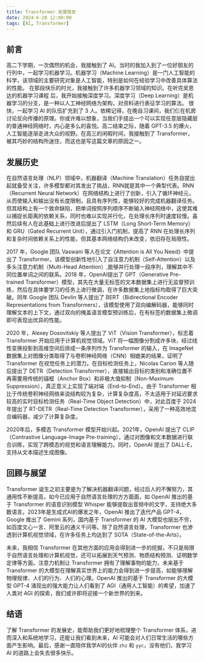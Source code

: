 ```yaml
---
title: Transformer 发展简史
date: 2024-6-20 12:00:00
tags: [AI, Transformer]
---
```

## 前言
高二下学期，一次偶然的机会，我接触到了 AI。当时的我加入到了一位好朋友的行列中，一起学习机器学习。机器学习（Machine Learning）是一门人工智能的科学，该领域的主要研究对象是人工智能，特别是如何在经验学习中改善具体算法的性能。 在那段快乐的时光，我接触到了许多机器学习领域的知识。在听完吴恩达的机器学习课程 后，我开始接触深度学习。深度学习（Deep Learning）是机器学习的分支，是一种以人工神经网络为架构，对资料进行表征学习的算法。 很快，一起学习 AI 的队伍扩充到了 3 人。依稀记得，在晚自习课间，我们仨在机房讨论反向传播的原理。你或许难以想象，当我们手搓出一个可以实现任意层隐藏层的普通神经网络时，内心是多么的喜悦。高二结束之际，随着 GPT-3.5 的爆火，人工智能逐渐走进大众的视野。在高三的闲暇时间，我接触到了 Transformer，被其巧妙的结构所迷住，而这也是写这篇文章的原因之一。	

## 发展历史	
在自然语言处理（NLP）领域中，机器翻译（Machine Translation）任务自提出起就备受关注，许多模型都对其发出了挑战，RNN就是其中一个典型代表。RNN（Recurrent Neural Network）在网络结构上进行了创新，引入了循环神经元，从而使输入和输出没有长度限制，且具有序列性，能够较好的完成机器翻译任务。但其结构上有一个致命缺陷，把单词按照序列顺序不断输入神经网络中，这使其难以捕捉长距离的依赖关系，同时也难以实现并行化，在处理长序列时速度较慢。虽然后续有人在此基础上进行改进后提出了 LSTM（Long Short-Term Memory）和 GRU（Gated Recurrent Unit），通过引入门机制，提高了 RNN 在处理长序列和复杂时间依赖关系上的性能，但其基本网络结构仍未改变，依旧存在局限性。

2017 年，Google 团队 Vaswani 等人在论文《Attention is All You Need》中提出了 Transformer，该模型创新性地引入了自注意力机制（Self-Attention）以及多头注意力机制（Multi-Head Attention）,能够并行处理一段序列，理解其中不同位置单词之间的联系。2018 年，OpenAI提出了 GPT（Generative Pre-trained Transformer）模型，其先在大量无标签的文本数据集上进行无监督预训练，然后在具体要学习的任务上进行微调，在许多数据集上地指标均取得了巨大突破。同年 Google 团队 Devlin 等人提出了 BERT（Bidirectional Encoder Representations from Transformers），该模型使用了双向编解码器，能够同时理解文本的上下文，通过双向的掩盖语言模型预训练后，在有标签的数据集上微调即可表现出优异的性能。

2020 年，Alexey Dosovitskiy 等人提出了 ViT（Vision Transformer），标志着 Transformer 开始应用于计算机视觉领域。ViT 将一幅图像分割成许多块，经过线性变换投影到高维空间后排成一条序列作为 Transformer 的输入，在 ImageNet 数据集上对图像分类取得了与卷积神经网络（CNN）相媲美的结果，证明了 Transformer 在视觉任务上的潜力。在目标检测任务上，Nicolas Carion 等人随后提出了 DETR（Detection Transformer），直接输出目标的类别和准确位置不再需要用传统的锚框（Anchor Box）和非极大值抑制（Non-Maximum Suppression），真正意义上实现了端对端（End-to-End）。由于 Transformer 相比于传统卷积神经网络来说结构较为复杂，计算复杂度高，不太适用于对延迟要求较高的实时目标检测任务（Real-Time Object Detection）中，对此百度于 2024 年提出了 RT-DETR（Real-Time Detection Transformer），采用了一种高效地混合编码器，减少了计算复杂度。

2020年后，多模态 Transformer 模型开始兴起。2021年，OpenAI 提出了 CLIP（Contrastive Language-Image Pre-training），通过对图像和文本数据进行联合训练，实现了跨模态的视觉和语言理解能力。同时，OpenAI 提出了 DALL-E，支持从文本描述生成图像。

## 回顾与展望
Transformer 诞生之初主要是为了解决机器翻译问题，经过后人的不懈努力，其通用性不断提高，如今已应用于自然语言处理的方方面面，如 OpenAI 推出的基于 Transformer 的语音识别模型 Whisper 能够提取出音频中的文字，支持绝大多数语言。2023年是生成式AI的爆发之年，OpenAI 推出了迭代产品 GPT-4，Google 推出了 Gemini 系列，国内基于 Transformer 的 AI 大模型也层出不穷，如百度文心一言、阿里云的通义千问等。除了自然语言处理，Transformer 也渗透到计算机视觉领域，在许多任务上均达到了 SOTA（State-of-the-Arts）。

未来，我相信 Transformer 在其他方面的应用会得到进一步的挖掘，不只是局限于自然语言处理和计算机视觉，还可以拓展到天气预测、物质结构预测、证明数学定律等方面。注意力机制让 Transformer 拥有了理解事物的能力，未来基于 Transformer 的大模型在理解真实世界上的能力会得到进一步提高，如能够理解物理规律、人们的行为、人们的心理。OpenAI 推出的基于 Transformer 的大模型 GPT-4 涌现出的强大能力让人们看到了 AGI（通用人工智能）的希望，加速了人类对 AGI 的探索，我们或许即将迎接一个新世界的到来。

## 结语
了解 Transformer 的发展史，能帮助我们更好地梳理整个 Transformer 体系，进而深入和系统地学习，还能让我们看到未来，AI 可能会对人们日常生活的哪些方面产生影响。最后，感谢一直陪伴我学AI的伙伴 `zhz` 和 `yyc`，没有他们，我学习 AI 的道路上会失去很多快乐。
